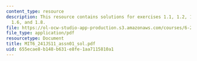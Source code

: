 ```yaml
---
content_type: resource
description: This resource contains solutions for exercises 1.1, 1.2, 1.3(a)-(b),
  1.6, and 1.8.
file: https://ol-ocw-studio-app-production.s3.amazonaws.com/courses/6-241j-dynamic-systems-and-control-spring-2011/655ecae8b148b631e8fe1aa7115810a1_MIT6_241JS11_assn01_sol.pdf
file_type: application/pdf
resourcetype: Document
title: MIT6_241JS11_assn01_sol.pdf
uid: 655ecae8-b148-b631-e8fe-1aa7115810a1
---
```

